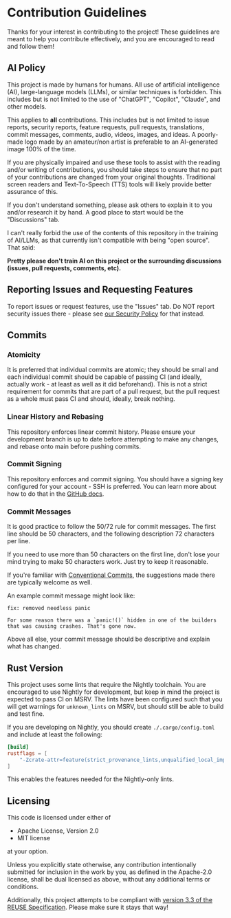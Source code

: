 <!--
SPDX-FileCopyrightText: Copyright © 2025 hashcatHitman

SPDX-License-Identifier: Apache-2.0 OR MIT
-->

# Contribution Guidelines

Thanks for your interest in contributing to the project! These guidelines are
meant to help you contribute effectively, and you are encouraged to read and
follow them!

## AI Policy

This project is made by humans for humans. All use of artificial intelligence
(AI), large-language models (LLMs), or similar techniques is forbidden. This
includes but is not limited to the use of "ChatGPT", "Copilot", "Claude", and
other models.

This applies to **all** contributions. This includes but is not limited to issue
reports, security reports, feature requests, pull requests, translations, commit
messages, comments, audio, videos, images, and ideas. A poorly-made logo made by
an amateur/non artist is preferable to an AI-generated image 100% of the time.

If you are physically impaired and use these tools to assist with the reading
and/or writing of contributions, you should take steps to ensure that no part of
your contributions are changed from your original thoughts. Traditional screen
readers and Text-To-Speech (TTS) tools will likely provide better assurance of
this.

If you don't understand something, please ask others to explain it to you and/or
research it by hand. A good place to start would be the "Discussions" tab.

I can't really forbid the use of the contents of this repository in the training
of AI/LLMs, as that currently isn't compatible with being "open source". That
said:

**Pretty please don't train AI on this project or the surrounding discussions
(issues, pull requests, comments, etc).**

## Reporting Issues and Requesting Features

To report issues or request features, use the "Issues" tab. Do NOT report
security issues there - please see [our Security Policy] for that instead.

## Commits

### Atomicity

It is preferred that individual commits are atomic; they should be small and
each individual commit should be capable of passing CI (and ideally, actually
work - at least as well as it did beforehand). This is not a strict requirement
for commits that are part of a pull request, but the pull request as a whole
must pass CI and should, ideally, break nothing.

### Linear History and Rebasing

This repository enforces linear commit history. Please ensure your development
branch is up to date before attempting to make any changes, and rebase onto main
before pushing commits.

### Commit Signing

This repository enforces and commit signing. You should have a signing key
configured for your account - SSH is preferred. You can learn more about how to
do that in the [GitHub docs].

### Commit Messages

It is good practice to follow the 50/72 rule for commit messages. The first line
should be 50 characters, and the following description 72 characters per line.

If you need to use more than 50 characters on the first line, don't lose your
mind trying to make 50 characters work. Just try to keep it reasonable.

If you're familiar with [Conventional Commits], the suggestions made there are
typically welcome as well.

An example commit message might look like:

```text
fix: removed needless panic

For some reason there was a `panic!()` hidden in one of the builders
that was causing crashes. That's gone now.
```

Above all else, your commit message should be descriptive and explain what has
changed.

## Rust Version

This project uses some lints that require the Nightly toolchain. You are
encouraged to use Nightly for development, but keep in mind the project is
expected to pass CI on MSRV. The lints have been configured such that you will
get warnings for `unknown_lints` on MSRV, but should still be able to build
and test fine.

If you are developing on Nightly, you should create `./.cargo/config.toml` and
include at least the following:

```toml
[build]
rustflags = [
    "-Zcrate-attr=feature(strict_provenance_lints,unqualified_local_imports)",
]
```

This enables the features needed for the Nightly-only lints.

## Licensing

<!-- Adapted from Arti's README -->

This code is licensed under either of

- Apache License, Version 2.0
- MIT license

at your option.

Unless you explicitly state otherwise, any contribution intentionally submitted
for inclusion in the work by you, as defined in the Apache-2.0 license, shall be
dual licensed as above, without any additional terms or conditions.

Additionally, this project attempts to be compliant with [version 3.3 of the
REUSE Specification]. Please make sure it stays that way!

[our Security Policy]: ./SECURITY.md
[GitHub docs]: https://docs.github.com/en/authentication/managing-commit-signature-verification/about-commit-signature-verification#ssh-commit-signature-verification
[Conventional Commits]: https://www.conventionalcommits.org
[version 3.3 of the REUSE Specification]: https://reuse.software/spec-3.3/
